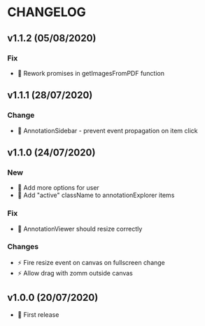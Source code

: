 # CHANGELOG

## v1.1.2 (05/08/2020)

### Fix

* 🐛 Rework promises in getImagesFromPDF function

## v1.1.1 (28/07/2020)

### Change

* 🚸 AnnotationSidebar - prevent event propagation on item click

## v1.1.0 (24/07/2020)

### New

* 🚸 Add more options for user
* 🚸 Add "active" className to annotationExplorer items

### Fix 

* 🐛 AnnotationViewer should resize correctly

### Changes

* ⚡️ Fire resize event on canvas on fullscreen change
* ⚡️ Allow drag with zomm outside canvas

## v1.0.0 (20/07/2020)

* 🎉 First release